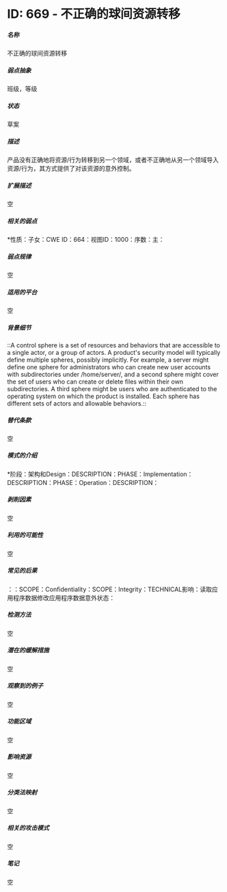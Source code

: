 # ID: 669 - 不正确的球间资源转移
<h5>名称</h5>不正确的球间资源转移
<h5>弱点抽象</h5>班级，等级
<h5>状态</h5>草案
<h5>描述</h5>产品没有正确地将资源/行为转移到另一个领域，或者不正确地从另一个领域导入资源/行为，其方式提供了对该资源的意外控制。
<h5>扩展描述</h5>空
<h5>相关的弱点</h5>*性质：子女：CWE ID：664：视图ID：1000：序数：主：
<h5>弱点规律</h5>空
<h5>适用的平台</h5>空
<h5>背景细节</h5>::A control sphere is a set of resources and behaviors that are accessible to a single actor, or a group of actors. A product's security model will typically define multiple spheres, possibly implicitly. For example, a server might define one sphere for administrators who can create new user accounts with subdirectories under /home/server/, and a second sphere might cover the set of users who can create or delete files within their own subdirectories. A third sphere might be users who are authenticated to the operating system on which the product is installed. Each sphere has different sets of actors and allowable behaviors.::
<h5>替代条款</h5>空
<h5>模式的介绍</h5>*阶段：架构和Design：DESCRIPTION：PHASE：Implementation：DESCRIPTION：PHASE：Operation：DESCRIPTION：
<h5>剥削因素</h5>空
<h5>利用的可能性</h5>空
<h5>常见的后果</h5>：：SCOPE：Confidentiality：SCOPE：Integrity：TECHNICAL影响：读取应用程序数据修改应用程序数据意外状态：
<h5>检测方法</h5>空
<h5>潜在的缓解措施</h5>空
<h5>观察到的例子</h5>空
<h5>功能区域</h5>空
<h5>影响资源</h5>空
<h5>分类法映射</h5>空
<h5>相关的攻击模式</h5>空
<h5>笔记</h5>空

